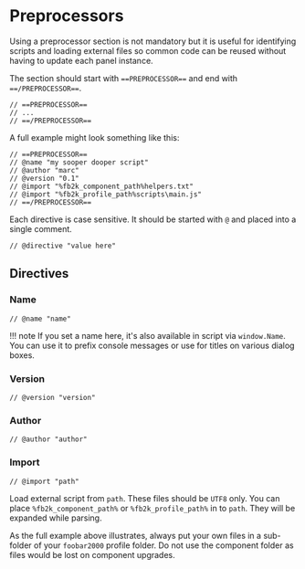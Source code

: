 # Preprocessors

Using a preprocessor section is not mandatory but it is useful for identifying scripts and loading external files so common code can be reused without having to update each panel instance.

The section should start with `==PREPROCESSOR==` and end with `==/PREPROCESSOR==`.

```
// ==PREPROCESSOR==
// ...
// ==/PREPROCESSOR==
```

A full example might look something like this:
```
// ==PREPROCESSOR==
// @name "my sooper dooper script"
// @author "marc"
// @version "0.1"
// @import "%fb2k_component_path%helpers.txt"
// @import "%fb2k_profile_path%scripts\main.js"
// ==/PREPROCESSOR==
```

Each directive is case sensitive. It should be started with `@` and placed into a single comment.

```
// @directive "value here"
```

## Directives

### Name
```
// @name "name"
```

!!! note
	If you set a name here, it's also available in script via `window.Name`. You can use it to prefix console messages or use for titles on various dialog boxes.

### Version
```
// @version "version"
```

### Author
```
// @author "author"
```

### Import
```
// @import "path"
```

Load external script from `path`. These files should be `UTF8` only. You can place `%fb2k_component_path%` or `%fb2k_profile_path%` in to `path`. They will be expanded while parsing.

As the full example above illustrates, always put your own files in a sub-folder of your `foobar2000` profile folder. Do not use the component folder as files would be lost on component upgrades.
